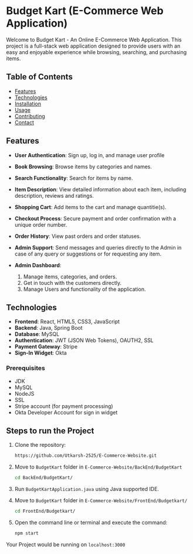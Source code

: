 # Budget Kart (E-Commerce Web Application)

Welcome to Budget Kart - An Online E-Commerce Web Application. This project is a full-stack web application designed to provide users with an easy and enjoyable experience while browsing, searching, and purchasing items.

## Table of Contents

- [Features](#features)
- [Technologies](#technologies)
- [Installation](#installation)
- [Usage](#usage)
- [Contributing](#contributing)
- [Contact](#contact)

## Features

- **User Authentication**: Sign up, log in, and manage user profile
  
- **Book Browsing**: Browse items by categories and names.

- **Search Functionality**: Search for items by name.

- **Item Description**: View detailed information about each item, including description, reviews and ratings.

- **Shopping Cart**: Add items to the cart and manage quantitie(s).

- **Checkout Process**: Secure payment and order confirmation with a unique order number.

- **Order History**: View past orders and order statuses.
  
- **Admin Support**: Send messages and queries directly to the Admin in case of any query or suggestions or for requesting any item.

- **Admin Dashboard**:
  <ol>
     <li>Manage items, categories, and orders.</li>
     <li>Get in touch with the customers directly.</li>
     <li>Manage Users and functionality of the application.</li>
  </ol>

## Technologies

- **Frontend**: React, HTML5, CSS3, JavaScript
- **Backend**: Java, Spring Boot
- **Database**: MySQL
- **Authentication**: JWT (JSON Web Tokens), OAUTH2, SSL
- **Payment Gateway**: Stripe
- **Sign-In Widget**: Okta

### Prerequisites

- JDK
- MySQL
- NodeJS
- SSL
- Stripe account (for payment processing)
- Okta Developer Account for sign in widget

## Steps to run the Project

1. Clone the repository:
   ```bash
   https://github.com/Utkarsh-2525/E-Commerce-Website.git

2. Move to `BudgetKart` folder in `E-Commerce-Website/BackEnd/BudgetKart`
   ```bash
   cd BackEnd/BudgetKart/

3. Run `BudgetKartApplication.java` using Java supported IDE.

4. Move to `BudgetKart` folder in `E-Commerce-Website/FrontEnd/Budgetkart/`
   ```bash
   cd FrontEnd/Budgetkart/

5. Open the command line or terminal and execute the command:
   ```bash
   npm start

Your Project would be running on `localhost:3000` 
